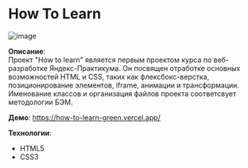 # How To Learn  
![image](https://github.com/martynenkoAl/how-to-learn/assets/121212086/2733cd66-1b60-4cd7-9dd2-96da573c5d8f)

**Описание**:  
Проект "How to learn" является первым проектом курса по веб-разработке Яндекс-Практикума. Он посвящен отработке основных возможностей HTML и CSS, таких как флексбокс-верстка, позиционирование элементов, iframe, анимации и трансформации. Именование классов и организация файлов проекта соответсвует методологии БЭМ.

**Демо**:
https://how-to-learn-green.vercel.app/

**Технологии**:
* HTML5
* CSS3

  
